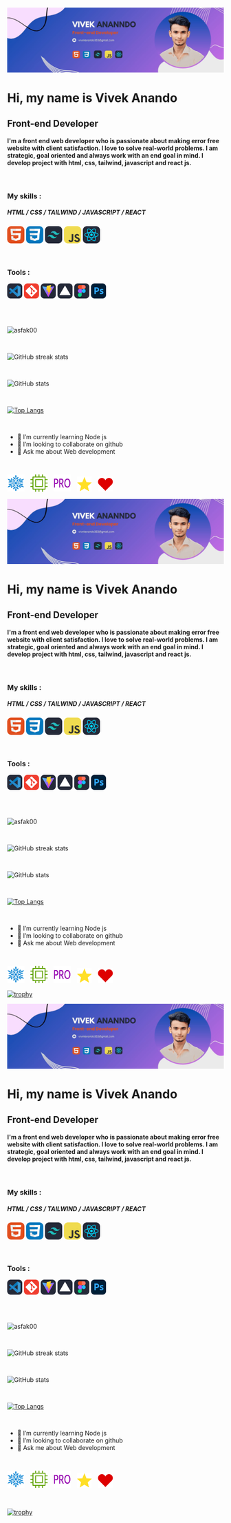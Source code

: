 ![Front-End Developer](https://github.com/vivek9985/vivek9985/blob/main/github-cover.jpg?raw=true)

# Hi, my name is Vivek Anando

## Front-end Developer

#### I'm a front end web developer who is passionate about making error free website with client satisfaction. I love to solve real-world problems. I am strategic, goal oriented and always work with an end goal in mind. I develop project with html, css, tailwind, javascript and react js.

<br />

### My skills :
##### HTML / CSS / TAILWIND / JAVASCRIPT / REACT

<a href='https://www.w3schools.com/html/'><img src='https://raw.githubusercontent.com/vivek9985/vivek9985/68f9b4dc93bb48e37f7b869a7579a68d530a5ff2/HTML.svg' width='40' height='40'></a>
<a href='https://www.w3schools.com/css/'><img src='https://raw.githubusercontent.com/vivek9985/vivek9985/68f9b4dc93bb48e37f7b869a7579a68d530a5ff2/CSS.svg' width='40' height='40'></a>
<a href='https://tailwindcss.com/'><img src='https://raw.githubusercontent.com/vivek9985/vivek9985/68f9b4dc93bb48e37f7b869a7579a68d530a5ff2/TailwindCSS.svg' width='40' height='40'></a>
<a href='https://www.w3schools.com/js/'><img src='https://raw.githubusercontent.com/vivek9985/vivek9985/68f9b4dc93bb48e37f7b869a7579a68d530a5ff2/JavaScript.svg' width='40' height='40'></a>
<a href='https://www.adobe.com/lu_en/products/photoshop.html'><img src='https://raw.githubusercontent.com/vivek9985/vivek9985/68f9b4dc93bb48e37f7b869a7579a68d530a5ff2/React.svg' width='40' height='40'></a>

<br />

### Tools :

<a href='https://code.visualstudio.com/'><img src='https://raw.githubusercontent.com/vivek9985/vivek9985/0944f2791edad0622b5b60e12f0aff9c7660cc89/vscode.svg' width='35' height='35'></a>
<a href='https://git-scm.com/'><img src='https://raw.githubusercontent.com/vivek9985/vivek9985/0944f2791edad0622b5b60e12f0aff9c7660cc89/Git.svg' width='35' height='35'></a>
<a href='https://vitejs.dev/'><img src='https://raw.githubusercontent.com/vivek9985/vivek9985/0944f2791edad0622b5b60e12f0aff9c7660cc89/Vite.svg' width='35' height='35'></a>
<a href='https://vercel.com/'><img src='https://raw.githubusercontent.com/vivek9985/vivek9985/0944f2791edad0622b5b60e12f0aff9c7660cc89/Vercel.svg' width='35' height='35'></a>
<a href='https://www.figma.com/'><img src='https://raw.githubusercontent.com/vivek9985/vivek9985/0944f2791edad0622b5b60e12f0aff9c7660cc89/Figma.svg' width='35' height='35'></a>
<a href='https://vitejs.dev/'><img src='https://raw.githubusercontent.com/vivek9985/vivek9985/0944f2791edad0622b5b60e12f0aff9c7660cc89/Photoshop.svg' width='35' height='35'></a>

<br />
<br />


<p align="left"> <img src="https://komarev.com/ghpvc/?username=asfak00&label=Profile%20views&color=0e75b6&style=flat" alt="asfak00" /> </p>

<br />

![GitHub streak stats](https://streak-stats.demolab.com/?user=vivek9985)

<br />

![GitHub stats](https://github-readme-stats.vercel.app/api?username=vivek9985&show_icons=true&count_private=true)

<br />

[![Top Langs](https://github-readme-stats.vercel.app/api/top-langs/?username=vivek9985)](https://github.com/anuraghazra/github-readme-stats)

<br />

- 🌱 I’m currently learning Node js
- 👯 I’m looking to collaborate on github
- 💬 Ask me about Web development

<br />

<a href='https://archiveprogram.github.com/'><img src='https://raw.githubusercontent.com/acervenky/animated-github-badges/master/assets/acbadge.gif' width='40' height='40'></a> <a href='https://docs.github.com/en/developers'><img src='https://raw.githubusercontent.com/acervenky/animated-github-badges/master/assets/devbadge.gif' width='40' height='40'></a> <a href='https://github.com/pricing'><img src='https://raw.githubusercontent.com/acervenky/animated-github-badges/master/assets/pro.gif' width='40' height='40'></a> <a href='https://stars.github.com/'><img src='https://raw.githubusercontent.com/acervenky/animated-github-badges/master/assets/starbadge.gif' width='35' height='35'></a> <a href='https://docs.github.com/en/github/supporting-the-open-source-community-with-github-sponsors'><img src='https://raw.githubusercontent.com/acervenky/animated-github-badges/master/assets/sponsorbadge.gif' width='35' height='35'></a>

![Front-End Developer](https://github.com/vivek9985/vivek9985/blob/main/github-cover.jpg?raw=true)

# Hi, my name is Vivek Anando

## Front-end Developer

#### I'm a front end web developer who is passionate about making error free website with client satisfaction. I love to solve real-world problems. I am strategic, goal oriented and always work with an end goal in mind. I develop project with html, css, tailwind, javascript and react js.

<br />

### My skills :
##### HTML / CSS / TAILWIND / JAVASCRIPT / REACT

<a href='https://www.w3schools.com/html/'><img src='https://raw.githubusercontent.com/vivek9985/vivek9985/68f9b4dc93bb48e37f7b869a7579a68d530a5ff2/HTML.svg' width='40' height='40'></a>
<a href='https://www.w3schools.com/css/'><img src='https://raw.githubusercontent.com/vivek9985/vivek9985/68f9b4dc93bb48e37f7b869a7579a68d530a5ff2/CSS.svg' width='40' height='40'></a>
<a href='https://tailwindcss.com/'><img src='https://raw.githubusercontent.com/vivek9985/vivek9985/68f9b4dc93bb48e37f7b869a7579a68d530a5ff2/TailwindCSS.svg' width='40' height='40'></a>
<a href='https://www.w3schools.com/js/'><img src='https://raw.githubusercontent.com/vivek9985/vivek9985/68f9b4dc93bb48e37f7b869a7579a68d530a5ff2/JavaScript.svg' width='40' height='40'></a>
<a href='https://www.adobe.com/lu_en/products/photoshop.html'><img src='https://raw.githubusercontent.com/vivek9985/vivek9985/68f9b4dc93bb48e37f7b869a7579a68d530a5ff2/React.svg' width='40' height='40'></a>

<br />

### Tools :

<a href='https://code.visualstudio.com/'><img src='https://raw.githubusercontent.com/vivek9985/vivek9985/0944f2791edad0622b5b60e12f0aff9c7660cc89/vscode.svg' width='35' height='35'></a>
<a href='https://git-scm.com/'><img src='https://raw.githubusercontent.com/vivek9985/vivek9985/0944f2791edad0622b5b60e12f0aff9c7660cc89/Git.svg' width='35' height='35'></a>
<a href='https://vitejs.dev/'><img src='https://raw.githubusercontent.com/vivek9985/vivek9985/0944f2791edad0622b5b60e12f0aff9c7660cc89/Vite.svg' width='35' height='35'></a>
<a href='https://vercel.com/'><img src='https://raw.githubusercontent.com/vivek9985/vivek9985/0944f2791edad0622b5b60e12f0aff9c7660cc89/Vercel.svg' width='35' height='35'></a>
<a href='https://www.figma.com/'><img src='https://raw.githubusercontent.com/vivek9985/vivek9985/0944f2791edad0622b5b60e12f0aff9c7660cc89/Figma.svg' width='35' height='35'></a>
<a href='https://vitejs.dev/'><img src='https://raw.githubusercontent.com/vivek9985/vivek9985/0944f2791edad0622b5b60e12f0aff9c7660cc89/Photoshop.svg' width='35' height='35'></a>

<br />
<br />


<p align="left"> <img src="https://komarev.com/ghpvc/?username=asfak00&label=Profile%20views&color=0e75b6&style=flat" alt="asfak00" /> </p>


<br />



<!-- ### Connect with me

[<img src='https://cdn.jsdelivr.net/npm/simple-icons@3.0.1/icons/github.svg' alt='github' height='40'>](https://github.com/vivek9985) [<img src='https://cdn.jsdelivr.net/npm/simple-icons@3.0.1/icons/linkedin.svg' alt='linkedin' height='40'>](https://www.linkedin.com/in/bishaw-bormon/) [<img src='https://cdn.jsdelivr.net/npm/simple-icons@3.0.1/icons/icloud.svg' alt='website' height='40'>](https://vivek9985.github.io/main-portfolio/)
<a href="mailto:john@example.com"></a> -->



![GitHub streak stats](https://streak-stats.demolab.com/?user=vivek9985)

<br />


![GitHub stats](https://github-readme-stats.vercel.app/api?username=vivek9985&show_icons=true&count_private=true)

<br />

[![Top Langs](https://github-readme-stats.vercel.app/api/top-langs/?username=vivek9985)](https://github.com/anuraghazra/github-readme-stats)

<br />

- 🌱 I’m currently learning Node js
- 👯 I’m looking to collaborate on github
- 💬 Ask me about Web development

<br />


<a href='https://archiveprogram.github.com/'><img src='https://raw.githubusercontent.com/acervenky/animated-github-badges/master/assets/acbadge.gif' width='40' height='40'></a> <a href='https://docs.github.com/en/developers'><img src='https://raw.githubusercontent.com/acervenky/animated-github-badges/master/assets/devbadge.gif' width='40' height='40'></a> <a href='https://github.com/pricing'><img src='https://raw.githubusercontent.com/acervenky/animated-github-badges/master/assets/pro.gif' width='40' height='40'></a> <a href='https://stars.github.com/'><img src='https://raw.githubusercontent.com/acervenky/animated-github-badges/master/assets/starbadge.gif' width='35' height='35'></a> <a href='https://docs.github.com/en/github/supporting-the-open-source-community-with-github-sponsors'><img src='https://raw.githubusercontent.com/acervenky/animated-github-badges/master/assets/sponsorbadge.gif' width='35' height='35'></a>

[![trophy](https://github-profile-trophy.vercel.app/?username=vivek9985)](https://github.com/ryo-ma/github-profile-trophy)


![Front-End Developer](https://github.com/vivek9985/vivek9985/blob/main/github-cover.jpg?raw=true)

# Hi, my name is Vivek Anando

## Front-end Developer

#### I'm a front end web developer who is passionate about making error free website with client satisfaction. I love to solve real-world problems. I am strategic, goal oriented and always work with an end goal in mind. I develop project with html, css, tailwind, javascript and react js.

<br />

### My skills :
##### HTML / CSS / TAILWIND / JAVASCRIPT / REACT

<a href='https://www.w3schools.com/html/'><img src='https://raw.githubusercontent.com/vivek9985/vivek9985/68f9b4dc93bb48e37f7b869a7579a68d530a5ff2/HTML.svg' width='40' height='40'></a>
<a href='https://www.w3schools.com/css/'><img src='https://raw.githubusercontent.com/vivek9985/vivek9985/68f9b4dc93bb48e37f7b869a7579a68d530a5ff2/CSS.svg' width='40' height='40'></a>
<a href='https://tailwindcss.com/'><img src='https://raw.githubusercontent.com/vivek9985/vivek9985/68f9b4dc93bb48e37f7b869a7579a68d530a5ff2/TailwindCSS.svg' width='40' height='40'></a>
<a href='https://www.w3schools.com/js/'><img src='https://raw.githubusercontent.com/vivek9985/vivek9985/68f9b4dc93bb48e37f7b869a7579a68d530a5ff2/JavaScript.svg' width='40' height='40'></a>
<a href='https://www.adobe.com/lu_en/products/photoshop.html'><img src='https://raw.githubusercontent.com/vivek9985/vivek9985/68f9b4dc93bb48e37f7b869a7579a68d530a5ff2/React.svg' width='40' height='40'></a>

<br />

### Tools :

<a href='https://code.visualstudio.com/'><img src='https://raw.githubusercontent.com/vivek9985/vivek9985/0944f2791edad0622b5b60e12f0aff9c7660cc89/vscode.svg' width='35' height='35'></a>
<a href='https://git-scm.com/'><img src='https://raw.githubusercontent.com/vivek9985/vivek9985/0944f2791edad0622b5b60e12f0aff9c7660cc89/Git.svg' width='35' height='35'></a>
<a href='https://vitejs.dev/'><img src='https://raw.githubusercontent.com/vivek9985/vivek9985/0944f2791edad0622b5b60e12f0aff9c7660cc89/Vite.svg' width='35' height='35'></a>
<a href='https://vercel.com/'><img src='https://raw.githubusercontent.com/vivek9985/vivek9985/0944f2791edad0622b5b60e12f0aff9c7660cc89/Vercel.svg' width='35' height='35'></a>
<a href='https://www.figma.com/'><img src='https://raw.githubusercontent.com/vivek9985/vivek9985/0944f2791edad0622b5b60e12f0aff9c7660cc89/Figma.svg' width='35' height='35'></a>
<a href='https://vitejs.dev/'><img src='https://raw.githubusercontent.com/vivek9985/vivek9985/0944f2791edad0622b5b60e12f0aff9c7660cc89/Photoshop.svg' width='35' height='35'></a>

<br />
<br />


<p align="left"> <img src="https://komarev.com/ghpvc/?username=asfak00&label=Profile%20views&color=0e75b6&style=flat" alt="asfak00" /> </p>

<br />

![GitHub streak stats](https://streak-stats.demolab.com/?user=vivek9985)

<br />


![GitHub stats](https://github-readme-stats.vercel.app/api?username=vivek9985&show_icons=true&count_private=true)

<br />

[![Top Langs](https://github-readme-stats.vercel.app/api/top-langs/?username=vivek9985)](https://github.com/anuraghazra/github-readme-stats)

<br />

- 🌱 I’m currently learning Node js
- 👯 I’m looking to collaborate on github
- 💬 Ask me about Web development

<br />


<a href='https://archiveprogram.github.com/'><img src='https://raw.githubusercontent.com/acervenky/animated-github-badges/master/assets/acbadge.gif' width='40' height='40'></a> <a href='https://docs.github.com/en/developers'><img src='https://raw.githubusercontent.com/acervenky/animated-github-badges/master/assets/devbadge.gif' width='40' height='40'></a> <a href='https://github.com/pricing'><img src='https://raw.githubusercontent.com/acervenky/animated-github-badges/master/assets/pro.gif' width='40' height='40'></a> <a href='https://stars.github.com/'><img src='https://raw.githubusercontent.com/acervenky/animated-github-badges/master/assets/starbadge.gif' width='35' height='35'></a> <a href='https://docs.github.com/en/github/supporting-the-open-source-community-with-github-sponsors'><img src='https://raw.githubusercontent.com/acervenky/animated-github-badges/master/assets/sponsorbadge.gif' width='35' height='35'></a>

<br />

[![trophy](https://github-profile-trophy.vercel.app/?username=vivek9985)](https://github.com/ryo-ma/github-profile-trophy)




